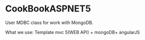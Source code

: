 # CookBookASPNET5
User MDBC class for work with MongoDB.

What we use:
Template mvc 5(WEB API) + mongoDB+ angularJS
